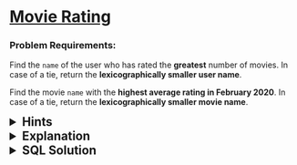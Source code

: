 # [Movie Rating](https://leetcode.com/problems/movie-rating/description/?envType=study-plan-v2&envId=top-sql-50)

### Problem Requirements:

Find the <code>name</code> of the user who has rated the <strong>greatest</strong> number of movies. In case of a tie, return the <strong> lexicographically smaller user name</strong>.

Find the movie <code>name</code> with the <strong>highest average rating in February 2020</strong>. In case of a tie, return the <strong>lexicographically smaller movie name</strong>.

<details>
<summary style="font-size:1.3rem;"> <strong>Hints</strong> </summary>

<details>
      <summary>Hint#1</summary>
      <p>Think of the query as two seperate problems</p>
</details>

<details>
      <summary>Hint#2</summary>
      <p>For the first problem: we want to find something for each user, think about grouping </p>
</details>

<details>
      <summary>Hint#3</summary>
      <p>For the first problem: how would you select the user who rated the most moives ? </p>
</details>

<details>
      <summary>Hint#4</summary>
      <p>For the first problem: use <code>count</code> function, with <code>order by </code> clause </p>
</details>

<details>
      <summary>Hint#5</summary>
      <p>For the second problem: think about gruoping again </p>
</details>

<details>
      <summary>Hint#6</summary>
      <p>For the second problem: to find the desired month and year use SQL <code>EXTRACT(YEAR_MONTH FROM date)=yyyymm</code>  </p>
</details>

<details>
      <summary>Hint#6</summary>
      <p>For the second problem: use <code>AVG</code> function, with <code>order by </code> clause </p>
</details>

<details>
      <summary>Hint#7</summary>
      <p>use sql<code>union all</code> to union the two select statments </p>
</details>

</details>
<details>
<summary style="font-size:1.3rem;"> <strong>Explanation</strong> </summary>

<p> 
To solve this problem we need to think of it as two seperate problems, the first one is to find the user who rated the most movies, and the second one is to find the movie with the highest average rating in February 2020.

for the first one, we need to find the user who rated the most movies, so we need to group by the user_id and count the number of movies for each user, then we need to order by the count in descending order, and if there is a tie we need to return the lexicographically smaller user name, so we need to order by the user name in ascending order.

for the second one, we need to find the movie with the highest average rating in February 2020, so we need to group by the movie_id and calculate the average rating for each movie, then we need to order by the average rating in descending order, and if there is a tie we need to return the lexicographically smaller movie name, so we need to order by the movie name in ascending order.

To join the two select statments we need to use <code>union all</code> to union the two select statments.

Why <code>union all</code> and not <code>union</code> ? because <code>union</code> will remove the duplicate rows, and we don't want that, we want to return the two results in one table.

</p>

</details>
<details>
<summary style="font-size:1.3rem"><strong> SQL Solution</strong> </summary>

```sql
(select Users.name as results from MovieRating
inner join Users on Users.user_id = MovieRating.user_id
group by MovieRating.user_id
order by count(MovieRating.movie_id) desc, Users.name asc
limit 1)
union all
(select Movies.title as results from MovieRating
inner join Movies on MovieRating.movie_id = Movies.movie_id
where extract(YEAR_MONTH FROM MovieRating.created_at) = 202002
group by MovieRating.movie_id
order by avg(MovieRating.rating) desc, Movies.title asc
limit 1);


```

</details>
